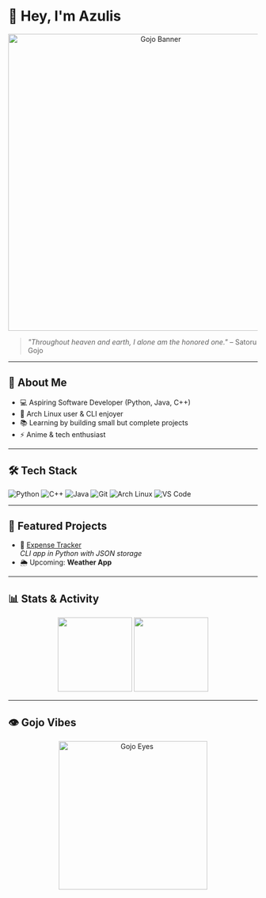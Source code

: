 # 👋 Hey, I'm Azulis  

<div align="center">
  <img src="https://i.pinimg.com/1200x/15/ef/c0/15efc0c70011e2b6b5b745b9ca4876a5.jpg" alt="Gojo Banner" width="600"/>
</div>

> *"Throughout heaven and earth, I alone am the honored one."* – Satoru Gojo  

---

## 🌌 About Me
- 💻 Aspiring Software Developer (Python, Java, C++)  
- 🐧 Arch Linux user & CLI enjoyer  
- 📚 Learning by building small but complete projects  
- ⚡ Anime & tech enthusiast  

---

## 🛠️ Tech Stack
![Python](https://img.shields.io/badge/Python-3776AB?logo=python&logoColor=white)
![C++](https://img.shields.io/badge/C++-00599C?logo=c%2b%2b&logoColor=white)
![Java](https://img.shields.io/badge/Java-007396?logo=java&logoColor=white)
![Git](https://img.shields.io/badge/Git-F05032?logo=git&logoColor=white)
![Arch Linux](https://img.shields.io/badge/Arch_Linux-1793D1?logo=arch-linux&logoColor=white)
![VS Code](https://img.shields.io/badge/VS_Code-007ACC?logo=visual-studio-code&logoColor=white)

---

## 📂 Featured Projects
- 🧾 [Expense Tracker](https://github.com/aAzulis/Expense-Tracker)  
  *CLI app in Python with JSON storage*   
- 🌦️ Upcoming: **Weather App**

---

## 📊 Stats & Activity
<div align="center">
  <img src="https://github-readme-stats.vercel.app/api?username=aAzulis&show_icons=true&theme=tokyonight" height="150"/>
  <img src="https://github-readme-stats.vercel.app/api/top-langs/?username=aAzulis&layout=compact&theme=tokyonight" height="150"/>
</div>

---

## 👁️ Gojo Vibes
<div align="center">
  <img src="https://i.pinimg.com/736x/2b/f7/b0/2bf7b071a9b0f4316cca00772d6973b8.jpg" alt="Gojo Eyes" width="300"/>
</div>
